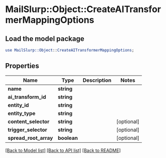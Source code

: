 # MailSlurp::Object::CreateAITransformerMappingOptions

## Load the model package
```perl
use MailSlurp::Object::CreateAITransformerMappingOptions;
```

## Properties
Name | Type | Description | Notes
------------ | ------------- | ------------- | -------------
**name** | **string** |  | 
**ai_transform_id** | **string** |  | 
**entity_id** | **string** |  | 
**entity_type** | **string** |  | 
**content_selector** | **string** |  | [optional] 
**trigger_selector** | **string** |  | [optional] 
**spread_root_array** | **boolean** |  | [optional] 

[[Back to Model list]](../README#documentation-for-models) [[Back to API list]](../README#documentation-for-api-endpoints) [[Back to README]](../README)


